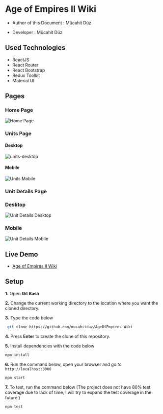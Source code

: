 # Age of Empires II Wiki

- Author of this Document : Mücahit Düz

- Developer : Mücahit Düz

## Used Technologies

* ReactJS
* React Router
* React Bootstrap
* Redux Toolkit
* Material UI

## Pages

### Home Page
![Home Page](https://user-images.githubusercontent.com/83221364/197399042-98b4f8d8-37c2-4ab3-adb8-a051d1153956.png)

### Units Page

#### Desktop
![units-desktop](https://user-images.githubusercontent.com/83221364/197404083-456eacc1-d48f-4f29-8449-aea9ea573146.gif)

#### Mobile
![Units Mobile](https://user-images.githubusercontent.com/83221364/197404889-4542a321-b785-4d10-b19c-daad68397434.gif)

### Unit Details Page

### Desktop
![Unit Details Desktop](https://user-images.githubusercontent.com/83221364/197405408-70771cae-3829-4ff0-9f68-06a4613c457d.gif)

### Mobile
![Unit Details Mobile](https://user-images.githubusercontent.com/83221364/197405747-1092cb52-a5da-4678-b140-8ec2176b3c1b.gif)


## Live Demo

- [Age of Empires II Wiki](https://md-age-wiki.netlify.app/)

## Setup

**1.** Open **Git Bash**

**2.** Change the current working directory to the location where you want the cloned directory.

**3.** Type the code below

```bash
 git clone https://github.com/mucahitduz/AgeOfEmpires-Wiki
```

**4.** Press **Enter** to create the clone of this repository.

**5.** Install dependencies with the code below

```bash
npm install
```

**6.** Run the command below, open your browser and go to `http://localhost:3000`

```bash
npm start
```

**7.** To test, run the command below (The project does not have 80% test coverage due to lack of time, I will try to expand the test coverage  in the future.)

```bash
npm test
```
